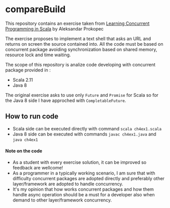 # compareBuild

This repository contains an exercise taken from [Learning Concurrent Programming in Scala](https://www.packtpub.com/application-development/learning-concurrent-programming-scala) by Aleksandar Prokopec

The exercise proposes to implement a text shell that asks an URL and returns on screen the source contained into. All the code must be based on concurrent package avoiding synchronization based on shared memory, resource lock and time waiting.

The scope of this repository is analize code developing with concurrent package provided in :

* Scala 2.11
* Java 8

The original exercise asks to use only `Future` and `Promise` for Scala so for the Java 8 side I have approched with `CompletableFuture`.

## How to run code

* Scala side can be executed directly with command `scala ch4ex1.scala`
* Java 8 side can be executed with commands `javac ch4ex1.java` and `java ch4ex1`

#### Note on the code 

* As a student with every exercise solution, it can be improved so feedback are wellcome!
* As a programmer in a typically working scenario, I am sure that with difficulty concurrent packages are adopted directly and preferably other layer/framework are adopted to handle concurrency.
* It's my opinion that how works concurrent packages and how them handle async operation should be a must for a developer also when demand to other layer/framework concurrency.
